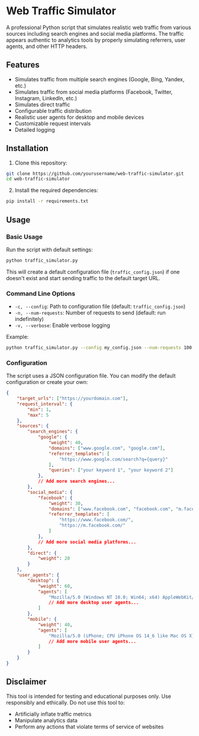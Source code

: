 # Web Traffic Simulator

A professional Python script that simulates realistic web traffic from various sources including search engines and social media platforms. The traffic appears authentic to analytics tools by properly simulating referrers, user agents, and other HTTP headers.

## Features

- Simulates traffic from multiple search engines (Google, Bing, Yandex, etc.)
- Simulates traffic from social media platforms (Facebook, Twitter, Instagram, LinkedIn, etc.)
- Simulates direct traffic
- Configurable traffic distribution
- Realistic user agents for desktop and mobile devices
- Customizable request intervals
- Detailed logging

## Installation

1. Clone this repository:
```bash
git clone https://github.com/yourusername/web-traffic-simulator.git
cd web-traffic-simulator
```

2. Install the required dependencies:
```bash
pip install -r requirements.txt
```

## Usage

### Basic Usage

Run the script with default settings:

```bash
python traffic_simulator.py
```

This will create a default configuration file (`traffic_config.json`) if one doesn't exist and start sending traffic to the default target URL.

### Command Line Options

- `-c, --config`: Path to configuration file (default: `traffic_config.json`)
- `-n, --num-requests`: Number of requests to send (default: run indefinitely)
- `-v, --verbose`: Enable verbose logging

Example:

```bash
python traffic_simulator.py --config my_config.json --num-requests 100 --verbose
```

### Configuration

The script uses a JSON configuration file. You can modify the default configuration or create your own:

```json
{
    "target_urls": ["https://yourdomain.com"],
    "request_interval": {
        "min": 1,
        "max": 5
    },
    "sources": {
        "search_engines": {
            "google": {
                "weight": 40,
                "domains": ["www.google.com", "google.com"],
                "referrer_templates": [
                    "https://www.google.com/search?q={query}"
                ],
                "queries": ["your keyword 1", "your keyword 2"]
            },
            // Add more search engines...
        },
        "social_media": {
            "facebook": {
                "weight": 30,
                "domains": ["www.facebook.com", "facebook.com", "m.facebook.com"],
                "referrer_templates": [
                    "https://www.facebook.com/",
                    "https://m.facebook.com/"
                ]
            },
            // Add more social media platforms...
        },
        "direct": {
            "weight": 20
        }
    },
    "user_agents": {
        "desktop": {
            "weight": 60,
            "agents": [
                "Mozilla/5.0 (Windows NT 10.0; Win64; x64) AppleWebKit/537.36 (KHTML, like Gecko) Chrome/91.0.4472.124 Safari/537.36",
                // Add more desktop user agents...
            ]
        },
        "mobile": {
            "weight": 40,
            "agents": [
                "Mozilla/5.0 (iPhone; CPU iPhone OS 14_6 like Mac OS X) AppleWebKit/605.1.15 (KHTML, like Gecko) Version/14.0 Mobile/15E148 Safari/604.1",
                // Add more mobile user agents...
            ]
        }
    }
}
```

## Disclaimer

This tool is intended for testing and educational purposes only. Use responsibly and ethically. Do not use this tool to:

- Artificially inflate traffic metrics
- Manipulate analytics data
- Perform any actions that violate terms of service of websites
